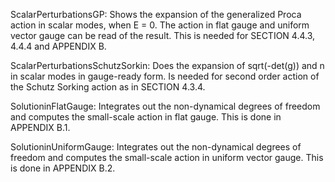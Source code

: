 ScalarPerturbationsGP:
Shows the expansion of the generalized Proca action in scalar modes, when E = 0. The action in flat gauge and uniform vector gauge can be read of the result. This is needed for SECTION 4.4.3, 4.4.4 and APPENDIX B.

ScalarPerturbationsSchutzSorkin:
Does the expansion of sqrt(-det(g)) and n in scalar modes in gauge-ready form. Is needed for second order action of the Schutz Sorking action as in SECTION 4.3.4.

SolutioninFlatGauge:
Integrates out the non-dynamical degrees of freedom and computes the small-scale action in flat gauge. This is done in APPENDIX B.1.

SolutioninUniformGauge:
Integrates out the non-dynamical degrees of freedom and computes the small-scale action in uniform vector gauge. This is done in APPENDIX B.2.